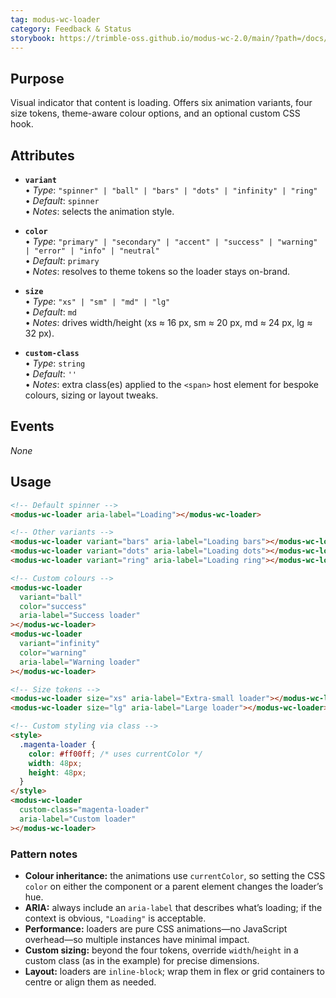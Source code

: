 ```yaml
---
tag: modus-wc-loader
category: Feedback & Status
storybook: https://trimble-oss.github.io/modus-wc-2.0/main/?path=/docs/components-loader--docs
---
```


## Purpose

Visual indicator that content is loading. Offers six animation variants, four size tokens, theme-aware colour options, and an optional custom CSS hook.

## Attributes

- **`variant`**  
  • _Type_: `"spinner" | "ball" | "bars" | "dots" | "infinity" | "ring"`  
  • _Default_: `spinner`  
  • _Notes_: selects the animation style.

- **`color`**  
  • _Type_: `"primary" | "secondary" | "accent" | "success" | "warning" | "error" | "info" | "neutral"`  
  • _Default_: `primary`  
  • _Notes_: resolves to theme tokens so the loader stays on-brand.

- **`size`**  
  • _Type_: `"xs" | "sm" | "md" | "lg"`  
  • _Default_: `md`  
  • _Notes_: drives width/height (xs ≈ 16 px, sm ≈ 20 px, md ≈ 24 px, lg ≈ 32 px).

- **`custom-class`**  
  • _Type_: `string`  
  • _Default_: `''`  
  • _Notes_: extra class(es) applied to the `<span>` host element for bespoke colours, sizing or layout tweaks.

## Events

_None_

## Usage

```html
<!-- Default spinner -->
<modus-wc-loader aria-label="Loading"></modus-wc-loader>

<!-- Other variants -->
<modus-wc-loader variant="bars" aria-label="Loading bars"></modus-wc-loader>
<modus-wc-loader variant="dots" aria-label="Loading dots"></modus-wc-loader>
<modus-wc-loader variant="ring" aria-label="Loading ring"></modus-wc-loader>

<!-- Custom colours -->
<modus-wc-loader
  variant="ball"
  color="success"
  aria-label="Success loader"
></modus-wc-loader>
<modus-wc-loader
  variant="infinity"
  color="warning"
  aria-label="Warning loader"
></modus-wc-loader>

<!-- Size tokens -->
<modus-wc-loader size="xs" aria-label="Extra-small loader"></modus-wc-loader>
<modus-wc-loader size="lg" aria-label="Large loader"></modus-wc-loader>

<!-- Custom styling via class -->
<style>
  .magenta-loader {
    color: #ff00ff; /* uses currentColor */
    width: 48px;
    height: 48px;
  }
</style>
<modus-wc-loader
  custom-class="magenta-loader"
  aria-label="Custom loader"
></modus-wc-loader>
```

### Pattern notes

- **Colour inheritance:** the animations use `currentColor`, so setting the CSS `color` on either the component or a parent element changes the loader’s hue.
- **ARIA:** always include an `aria-label` that describes what’s loading; if the context is obvious, `"Loading"` is acceptable.
- **Performance:** loaders are pure CSS animations—no JavaScript overhead—so multiple instances have minimal impact.
- **Custom sizing:** beyond the four tokens, override `width`/`height` in a custom class (as in the example) for precise dimensions.
- **Layout:** loaders are `inline-block`; wrap them in flex or grid containers to centre or align them as needed.
